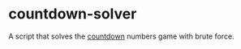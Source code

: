 # countdown-solver
A script that solves the [countdown](https://en.wikipedia.org/wiki/Countdown_(game_show)) numbers game with brute force.
